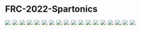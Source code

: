 # FRC-2022-Spartonics
![.](https://forthebadge.com/images/badges/powered-by-electricity.svg)
![.](https://forthebadge.com/images/badges/60-percent-of-the-time-works-every-time.svg)
![.](https://forthebadge.com/images/badges/designed-in-etch-a-sketch.svg)
![.](https://forthebadge.com/images/badges/uses-badges.svg)
![.](https://forthebadge.com/images/badges/not-an-issue.svg)
![.](https://forthebadge.com/images/badges/open-source.svg)
![.](https://forthebadge.com/images/badges/works-on-my-machine.svg)
![.](https://forthebadge.com/images/badges/made-with-crayons.svg)
![.](https://forthebadge.com/images/badges/it-works-why.svg)
![.](https://forthebadge.com/images/badges/built-by-developers.svg)
![.](https://forthebadge.com/images/badges/0-percent-optimized.svg)
![.](https://forthebadge.com/images/badges/does-not-contain-treenuts.svg)
![.](https://img.shields.io/static/v1?label=consumes&message=children&color=600000&labelColor=990000&style=for-the-badge&logo=Duolingo)
![.](https://img.shields.io/badge/MADE_WITHOUT-DOCS-2ed9e8?style=for-the-badge&labelColor=24b0bd)
![.](https://img.shields.io/static/v1?label=100%&message=nan%20free&color=8166cb&labelColor=ae9cde&style=for-the-badge)
[![.](https://forthebadge.com/images/badges/powered-by-black-magic.svg)](https://forthebadge.com)
![.](https://img.shields.io/badge/Usually-works-9846f0?style=for-the-badge&labelColor=7b32c9)
![.](https://img.shields.io/static/v1?label=can%27t%20run&message=doom&color=a42610&labelColor=d9371e&style=for-the-badge)
<!-- ![.](URL) -->
